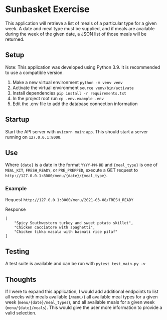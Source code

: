 # Sunbasket Exercise

This application will retrieve a list of meals of a particular type for a given week. A date and meal type must be supplied, and if meals are available during the week of the given date, a JSON list of those meals will be returned.

## Setup
Note: This application was developed using Python 3.9. It is recommended to use a compatible version.

1. Make a new virtual environment `python -m venv venv`
2. Activate the virtual environment `source venv/bin/activate`
3. Install dependencies `pip install -r requirements.txt`
4. In the project root run `cp .env.example .env`
5. Edit the .env file to add the database connection information

## Startup
Start the API server with `uvicorn main:app`. This should start a server running on `127.0.0.1:8000`.

## Use
Where `{date}` is a date in the format `YYYY-MM-DD` and `{meal_type}` is one of `MEAL_KIT`, `FRESH_READY`, or `PRE_PREPPED`, execute a GET request to `http://127.0.0.1:8000/menu/{date}/{meal_type}`. 

### Example
Request `http://127.0.0.1:8000/menu/2021-03-08/FRESH_READY`

Response
```
[
    "Spicy Southwestern turkey and sweet potato skillet",
    "Chicken cacciatore with spaghetti",
    "Chicken tikka masala with basmati rice pilaf"
]
```

## Testing
A test suite is available and can be run with `pytest test_main.py -v`

## Thoughts
If I were to expand this application, I would add additional endpoints to list all weeks with meals available (`/menu/`) all available meal types for a given week (`menu/{date}/meal_types`), and all available meals for a given week (`menu/{date}/meals`). This would give the user more information to provide a valid selection.